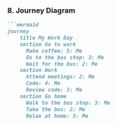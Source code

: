
### 8. Journey Diagram

```markdown
```mermaid
journey
    title My Work Day
    section Go to work
      Make coffee: 5: Me
      Go to the bus stop: 3: Me
      Wait for the bus: 2: Me
    section Work
      Attend meetings: 2: Me
      Code: 4: Me
      Review code: 3: Me
    section Go home
      Walk to the bus stop: 3: Me
      Take the bus: 2: Me
      Relax at home: 5: Me
